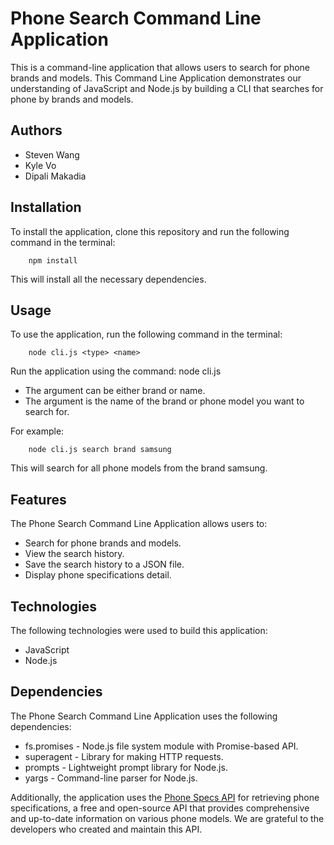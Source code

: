 # Phone Search Command Line Application

This is a command-line application that allows users to search for phone brands and models. This Command Line Application demonstrates our understanding of JavaScript and Node.js by building a CLI that searches for phone by brands and models.

## Authors

- Steven Wang
- Kyle Vo
- Dipali Makadia

## Installation

To install the application, clone this repository and run the following command in the terminal:

```
    npm install
```

This will install all the necessary dependencies.

## Usage

To use the application, run the following command in the terminal:

```
    node cli.js <type> <name>
```

Run the application using the command: node cli.js <type> <name>

- The <type> argument can be either brand or name.
- The <name> argument is the name of the brand or phone model you want to search for.

For example:

```
    node cli.js search brand samsung
```

This will search for all phone models from the brand samsung.

## Features

The Phone Search Command Line Application allows users to:

- Search for phone brands and models.
- View the search history.
- Save the search history to a JSON file.
- Display phone specifications detail.

## Technologies

The following technologies were used to build this application:

- JavaScript
- Node.js

## Dependencies

The Phone Search Command Line Application uses the following dependencies:

- fs.promises - Node.js file system module with Promise-based API.
- superagent - Library for making HTTP requests.
- prompts - Lightweight prompt library for Node.js.
- yargs - Command-line parser for Node.js.

Additionally, the application uses the [Phone Specs API](https://github.com/azharimm/phone-specs-api) for retrieving phone specifications, a free and open-source API that provides comprehensive and up-to-date information on various phone models. We are grateful to the developers who created and maintain this API.
